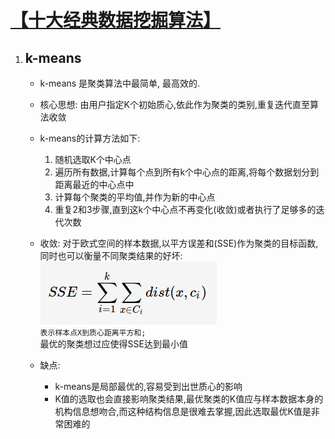 [【十大经典数据挖掘算法】][https://www.cnblogs.com/en-heng/p/5173704.html]
=============
[https://www.cnblogs.com/en-heng/p/5173704.html]: 【十大经典数据挖掘算法】

1. ## **k-means**  
    - k-means 是聚类算法中最简单, 最高效的.
    - 核心思想: 由用户指定K个初始质心,依此作为聚类的类别,重复迭代直至算法收敛  
    
    - k-means的计算方法如下:  
      1. 随机选取K个中心点    
      2. 遍历所有数据,计算每个点到所有k个中心点的距离,将每个数据划分到距离最近的中心点中  
      3. 计算每个聚类的平均值,并作为新的中心点  
      4. 重复2和3步骤,直到这k个中心点不再变化(收敛)或者执行了足够多的迭代次数  
    - 收敛: 对于欧式空间的样本数据,以平方误差和(SSE)作为聚类的目标函数,同时也可以衡量不同聚类结果的好坏:  
      ![k-mearns算法损失函数](../k-means-sse.png)  
     `表示样本点X到质心距离平方和; `   
     最优的聚类想过应使得SSE达到最小值
     
    - 缺点:   
        + k-means是局部最优的,容易受到出世质心的影响 
        + K值的选取也会直接影响聚类结果,最优聚类的K值应与样本数据本身的机构信息想吻合,而这种结构信息是很难去掌握,因此选取最优K值是非常困难的
        